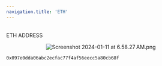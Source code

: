 ```yaml
---
navigation.title: 'ETH'
---
```


<br>ETH ADDRESS<br>
<center> 


![Screenshot 2024-01-11 at 6.58.27 AM.png](/Screenshot%202024-01-11%20at%206.58.27%E2%80%AFAM.png)



</center>




```bash
0x097e0dda06abc2ecfac77f4af56eecc5a80cb68f
```
    












